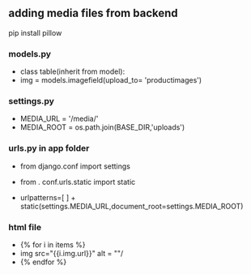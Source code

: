 ## adding media files from backend

pip install pillow 

### models.py

* class table(inherit from model):
* img = models.imagefield(upload_to= 'productimages')

### settings.py

* MEDIA_URL = '/media/'
* MEDIA_ROOT = os.path.join(BASE_DIR,'uploads')

### urls.py in app folder

* from django.conf import settings
* from . conf.urls.static import static

* urlpatterns=[
] + static(settings.MEDIA_URL,document_root=settings.MEDIA_ROOT)


### html file
* {% for i in items %}
* img src="{{i.img.url}}" alt = ""/
* {% endfor %}
